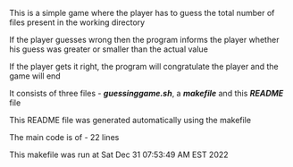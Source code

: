 This is a simple game where the player has to guess the total number of files present in the working directory

If the player guesses wrong then the program informs the player whether his guess was greater or smaller than the actual value

If the player gets it right, the program will congratulate the player and the game will end

It consists of three files - ***guessinggame.sh***, a ***makefile*** and this ***README*** file

This README file was generated automatically using the makefile

The main code is of -
22 
lines 

This makefile was run at 
Sat Dec 31 07:53:49 AM EST 2022
